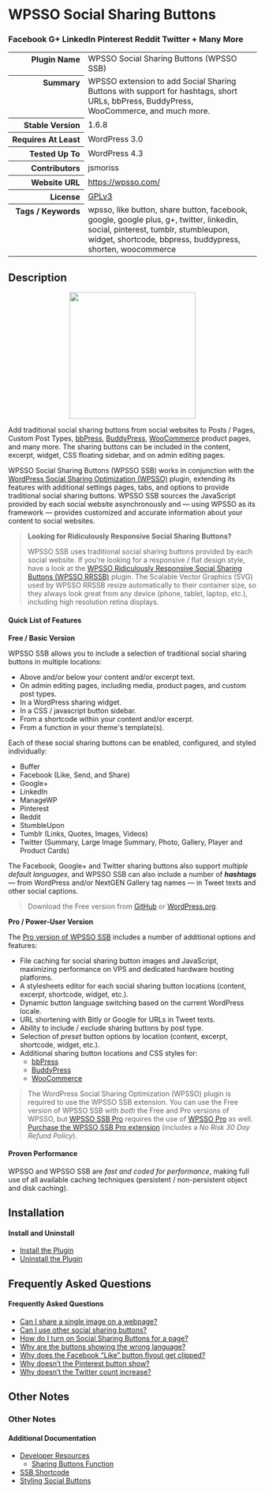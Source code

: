 <h1>WPSSO Social Sharing Buttons</h1><h3>Facebook G+ LinkedIn Pinterest Reddit Twitter + Many More</h3>

<table>
<tr><th align="right" valign="top" nowrap>Plugin Name</th><td>WPSSO Social Sharing Buttons (WPSSO SSB)</td></tr>
<tr><th align="right" valign="top" nowrap>Summary</th><td>WPSSO extension to add Social Sharing Buttons with support for hashtags, short URLs, bbPress, BuddyPress, WooCommerce, and much more.</td></tr>
<tr><th align="right" valign="top" nowrap>Stable Version</th><td>1.6.8</td></tr>
<tr><th align="right" valign="top" nowrap>Requires At Least</th><td>WordPress 3.0</td></tr>
<tr><th align="right" valign="top" nowrap>Tested Up To</th><td>WordPress 4.3</td></tr>
<tr><th align="right" valign="top" nowrap>Contributors</th><td>jsmoriss</td></tr>
<tr><th align="right" valign="top" nowrap>Website URL</th><td><a href="https://wpsso.com/">https://wpsso.com/</a></td></tr>
<tr><th align="right" valign="top" nowrap>License</th><td><a href="http://www.gnu.org/licenses/gpl.txt">GPLv3</a></td></tr>
<tr><th align="right" valign="top" nowrap>Tags / Keywords</th><td>wpsso, like button, share button, facebook, google, google plus, g+, twitter, linkedin, social, pinterest, tumblr, stumbleupon, widget, shortcode, bbpress, buddypress, shorten, woocommerce</td></tr>
</table>

<h2>Description</h2>

<p align="center"><img src="https://surniaulula.github.io/wpsso-ssb/assets/icon-256x256.png" width="256" height="256" /></p><p>Add traditional social sharing buttons from social websites to Posts / Pages, Custom Post Types, <a href="https://wordpress.org/plugins/bbpress/">bbPress</a>, <a href="https://wordpress.org/plugins/buddypress/">BuddyPress</a>, <a href="https://wordpress.org/plugins/woocommerce/">WooCommerce</a> product pages, and many more. The sharing buttons can be included in the content, excerpt, widget, CSS floating sidebar, and on admin editing pages.</p>

<p>WPSSO Social Sharing Buttons (WPSSO SSB) works in conjunction with the <a href="https://wordpress.org/plugins/wpsso/">WordPress Social Sharing Optimization (WPSSO)</a> plugin, extending its features with additional settings pages, tabs, and options to provide traditional social sharing buttons. WPSSO SSB sources the JavaScript provided by each social website asynchronously and &mdash; using WPSSO as its framework &mdash; provides customized and accurate information about your content to social websites.</p>

<blockquote>
<p><strong>Looking for Ridiculously Responsive Social Sharing Buttons?</strong></p>

<p>WPSSO SSB uses traditional social sharing buttons provided by each social website. If you're looking for a responsive / flat design style, have a look at the <a href="https://wordpress.org/plugins/wpsso-rrssb/">WPSSO Ridiculously Responsive Social Sharing Buttons (WPSSO RRSSB)</a> plugin. The Scalable Vector Graphics (SVG) used by WPSSO RRSSB resize automatically to their container size, so they always look great from any device (phone, tablet, laptop, etc.), including high resolution retina displays.</p>
</blockquote>

<h4>Quick List of Features</h4>

<p><strong>Free / Basic Version</strong></p>

<p>WPSSO SSB allows you to include a selection of traditional social sharing buttons in multiple locations:</p>

<ul>
<li>Above and/or below your content and/or excerpt text.</li>
<li>On admin editing pages, including media, product pages, and custom post types.</li>
<li>In a WordPress sharing widget.</li>
<li>In a CSS / javascript button sidebar.</li>
<li>From a shortcode within your content and/or excerpt.</li>
<li>From a function in your theme's template(s).</li>
</ul>

<p>Each of these social sharing buttons can be enabled, configured, and styled individually:</p>

<ul>
<li>Buffer</li>
<li>Facebook (Like, Send, and Share)</li>
<li>Google+</li>
<li>LinkedIn</li>
<li>ManageWP</li>
<li>Pinterest</li>
<li>Reddit</li>
<li>StumbleUpon</li>
<li>Tumblr (Links, Quotes, Images, Videos)</li>
<li>Twitter (Summary, Large Image Summary, Photo, Gallery, Player and Product Cards)</li>
</ul>

<p>The Facebook, Google+ and Twitter sharing buttons also support <em>multiple default languages</em>, and WPSSO SSB can also include a number of <strong><em>hashtags</em></strong> &mdash; from WordPress and/or NextGEN Gallery tag names &mdash; in Tweet texts and other social captions.</p>

<blockquote>
<p>Download the Free version from <a href="http://surniaulula.github.io/wpsso-ssb/">GitHub</a> or <a href="https://wordpress.org/plugins/wpsso-ssb/">WordPress.org</a>.</p>
</blockquote>

<p><strong>Pro / Power-User Version</strong></p>

<p>The <a href="http://wpsso.com/extend/plugins/wpsso-ssb/">Pro version of WPSSO SSB</a> includes a number of additional options and features:</p>

<ul>
<li>File caching for social sharing button images and JavaScript, maximizing performance on VPS and dedicated hardware hosting platforms.</li>
<li>A stylesheets editor for each social sharing button locations (content, excerpt, shortcode, widget, etc.).</li>
<li>Dynamic button language switching based on the current WordPress locale.</li>
<li>URL shortening with Bitly or Google for URLs in Tweet texts.</li>
<li>Ability to include / exclude sharing buttons by post type.</li>
<li>Selection of <em>preset</em> button options by location (content, excerpt, shortcode, widget, etc.).</li>
<li>Additional sharing button locations and CSS styles for:

<ul>
<li><a href="https://wordpress.org/plugins/bbpress/">bbPress</a></li>
<li><a href="https://wordpress.org/plugins/buddypress/">BuddyPress</a></li>
<li><a href="https://wordpress.org/plugins/woocommerce/">WooCommerce</a></li>
</ul></li>
</ul>

<blockquote>
<p>The WordPress Social Sharing Optimization (WPSSO) plugin is required to use the WPSSO SSB extension. You can use the Free version of WPSSO SSB with <em>both</em> the Free and Pro versions of WPSSO, but <a href="http://wpsso.com/extend/plugins/wpsso-ssb/">WPSSO SSB Pro</a> requires the use of <a href="http://wpsso.com/extend/plugins/wpsso/">WPSSO Pro</a> as well. <a href="http://wpsso.com/extend/plugins/wpsso-ssb/">Purchase the WPSSO SSB Pro extension</a> (includes a <em>No Risk 30 Day Refund Policy</em>).</p>
</blockquote>

<h4>Proven Performance</h4>

<p>WPSSO and WPSSO SSB are <em>fast and coded for performance</em>, making full use of all available caching techniques (persistent / non-persistent object and disk caching).</p>


<h2>Installation</h2>

<h4>Install and Uninstall</h4>

<ul>
    <li><a href="http://wpsso.com/codex/plugins/wpsso-ssb/installation/install-the-plugin/">Install the Plugin</a></li>
    <li><a href="http://wpsso.com/codex/plugins/wpsso-ssb/installation/uninstall-the-plugin/">Uninstall the Plugin</a></li>
</ul>


<h2>Frequently Asked Questions</h2>

<h4>Frequently Asked Questions</h4>

<ul>
    <li><a href="http://wpsso.com/codex/plugins/wpsso-ssb/faq/can-i-share-a-single-image-on-a-webpage/">Can I share a single image on a webpage?</a></li>
    <li><a href="http://wpsso.com/codex/plugins/wpsso-ssb/faq/can-i-use-other-social-sharing-buttons/">Can I use other social sharing buttons?</a></li>
    <li><a href="http://wpsso.com/codex/plugins/wpsso-ssb/faq/how-do-i-turn-on-social-sharing-buttons-for-a-page/">How do I turn on Social Sharing Buttons for a page?</a></li>
    <li><a href="http://wpsso.com/codex/plugins/wpsso-ssb/faq/why-are-the-buttons-showing-the-wrong-language/">Why are the buttons showing the wrong language?</a></li>
    <li><a href="http://wpsso.com/codex/plugins/wpsso-ssb/faq/why-does-the-facebook-like-button-flyout-get-clipped/">Why does the Facebook “Like” button flyout get clipped?</a></li>
    <li><a href="http://wpsso.com/codex/plugins/wpsso-ssb/faq/why-doesnt-the-pinterest-button-show/">Why doesn’t the Pinterest button show?</a></li>
    <li><a href="http://wpsso.com/codex/plugins/wpsso-ssb/faq/why-doesnt-the-twitter-count-increase/">Why doesn’t the Twitter count increase?</a></li>
</ul>


<h2>Other Notes</h2>

<h3>Other Notes</h3>
<h4>Additional Documentation</h4>

<ul>
    <li><a href="http://wpsso.com/codex/plugins/wpsso-ssb/notes/developer/">Developer Resources</a>
    <ul>
        <li><a href="http://wpsso.com/codex/plugins/wpsso-ssb/notes/developer/sharing-buttons-function/">Sharing Buttons Function</a></li>
    </ul></li>
    <li><a href="http://wpsso.com/codex/plugins/wpsso-ssb/notes/ssb-shortcode/">SSB Shortcode</a></li> 
    <li><a href="http://wpsso.com/codex/plugins/wpsso-ssb/notes/styling-social-buttons/">Styling Social Buttons</a></li>
</ul>

